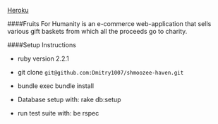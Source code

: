 [Heroku](https://fruits-for-humanity.herokuapp.com/)

####Fruits For Humanity is an e-commerce web-application that sells various gift baskets from which all the proceeds go to charity.

####Setup Instructions

* ruby version 2.2.1

* git clone `git@github.com:Dmitry1007/shmoozee-haven.git`

* bundle exec bundle install

* Database setup with: rake db:setup

* run test suite with: be rspec
